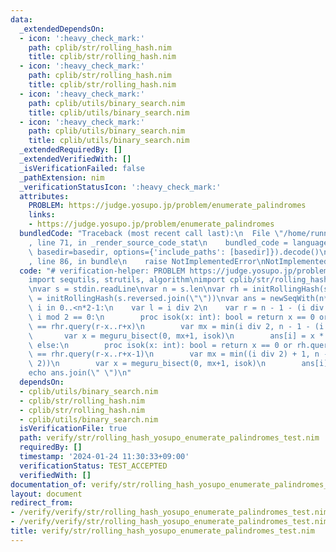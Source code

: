 ```yaml
---
data:
  _extendedDependsOn:
  - icon: ':heavy_check_mark:'
    path: cplib/str/rolling_hash.nim
    title: cplib/str/rolling_hash.nim
  - icon: ':heavy_check_mark:'
    path: cplib/str/rolling_hash.nim
    title: cplib/str/rolling_hash.nim
  - icon: ':heavy_check_mark:'
    path: cplib/utils/binary_search.nim
    title: cplib/utils/binary_search.nim
  - icon: ':heavy_check_mark:'
    path: cplib/utils/binary_search.nim
    title: cplib/utils/binary_search.nim
  _extendedRequiredBy: []
  _extendedVerifiedWith: []
  _isVerificationFailed: false
  _pathExtension: nim
  _verificationStatusIcon: ':heavy_check_mark:'
  attributes:
    PROBLEM: https://judge.yosupo.jp/problem/enumerate_palindromes
    links:
    - https://judge.yosupo.jp/problem/enumerate_palindromes
  bundledCode: "Traceback (most recent call last):\n  File \"/home/runner/.local/lib/python3.10/site-packages/onlinejudge_verify/documentation/build.py\"\
    , line 71, in _render_source_code_stat\n    bundled_code = language.bundle(stat.path,\
    \ basedir=basedir, options={'include_paths': [basedir]}).decode()\n  File \"/home/runner/.local/lib/python3.10/site-packages/onlinejudge_verify/languages/nim.py\"\
    , line 86, in bundle\n    raise NotImplementedError\nNotImplementedError\n"
  code: "# verification-helper: PROBLEM https://judge.yosupo.jp/problem/enumerate_palindromes\n\
    import sequtils, strutils, algorithm\nimport cplib/str/rolling_hash\nimport cplib/utils/binary_search\n\
    \nvar s = stdin.readLine\nvar n = s.len\nvar rh = initRollingHash(s)\nvar rhr\
    \ = initRollingHash(s.reversed.join(\"\"))\nvar ans = newSeqWith(n*2-1, 0)\nfor\
    \ i in 0..<n*2-1:\n    var l = i div 2\n    var r = n - 1 - (i div 2)\n    if\
    \ i mod 2 == 0:\n        proc isok(x: int): bool = return x == 0 or rh.query(l-x..l+x)\
    \ == rhr.query(r-x..r+x)\n        var mx = min(i div 2, n - 1 - (i div 2))\n \
    \       var x = meguru_bisect(0, mx+1, isok)\n        ans[i] = x * 2 + 1\n   \
    \ else:\n        proc isok(x: int): bool = return x == 0 or rh.query(l-x+1..l+x)\
    \ == rhr.query(r-x..r+x-1)\n        var mx = min((i div 2) + 1, n - 1 - (i div\
    \ 2))\n        var x = meguru_bisect(0, mx+1, isok)\n        ans[i] = x * 2\n\
    echo ans.join(\" \")\n"
  dependsOn:
  - cplib/utils/binary_search.nim
  - cplib/str/rolling_hash.nim
  - cplib/str/rolling_hash.nim
  - cplib/utils/binary_search.nim
  isVerificationFile: true
  path: verify/str/rolling_hash_yosupo_enumerate_palindromes_test.nim
  requiredBy: []
  timestamp: '2024-01-24 11:30:33+09:00'
  verificationStatus: TEST_ACCEPTED
  verifiedWith: []
documentation_of: verify/str/rolling_hash_yosupo_enumerate_palindromes_test.nim
layout: document
redirect_from:
- /verify/verify/str/rolling_hash_yosupo_enumerate_palindromes_test.nim
- /verify/verify/str/rolling_hash_yosupo_enumerate_palindromes_test.nim.html
title: verify/str/rolling_hash_yosupo_enumerate_palindromes_test.nim
---
```

